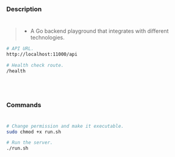 ### Description
#

> - A Go backend playground that integrates with different technologies.

```bash
# API URL.
http://localhost:11000/api

# Health check route.
/health
```

<br />
<br />



###  Commands
#

```bash
# Change permission and make it executable.
sudo chmod +x run.sh

# Run the server.
./run.sh
```
